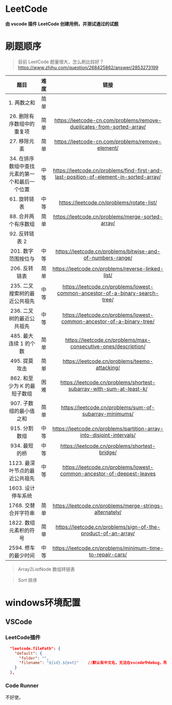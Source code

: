 <!--
 * @Author: sybhdxb
 * @Date: 2021-10-22 14:19:46
 * @LastEditTime: 2021-10-22 15:09:37
 * @LastEditors: Howard
 * @Description:
 * @FilePath: \LeetCode\README.md
 * 这是一句废话，不用看
-->

# LeetCode

**由 vscode 插件 LeetCode 创建用例，并测试通过的试题**

# 刷题顺序

> 目前 LeetCode 题量很大，怎么刷比较好？
> https://www.zhihu.com/question/268425862/answer/2853273199

|             题目             | 难度 |                                 链接                                  |
| :--------------------------: | :--: | :-------------------------------------------------------------------: |
|         1. 两数之和          | 简单 |                                                                       |
|  26. 删除有序数组中的重复项  | 简单 | https://leetcode-cn.com/problems/remove-duplicates-from-sorted-array/ |
|         27. 移除元素         | 简单 |           https://leetcode-cn.com/problems/remove-element/            |
| 34. 在排序数组中查找元素的第一个和最后一个位置 | 中等 | https://leetcode.cn/problems/find-first-and-last-position-of-element-in-sorted-array/ |
|         61. 旋转链表         | 中等 |           https://leetcode.cn/problems/rotate-list/                   |
|     88. 合并两个有序数组     | 简单  |      https://leetcode.cn/problems/merge-sorted-array/                 |
|        92. 反转链表 2        |      |                                                                       |
|     201. 数字范围按位与      |  中等 |  https://leetcode.cn/problems/bitwise-and-of-numbers-range/          |
|        206. 反转链表         | 简单  |     https://leetcode.cn/problems/reverse-linked-list/               |
|  235. 二叉搜索树的最近公共祖先 | 中等 | https://leetcode.cn/problems/lowest-common-ancestor-of-a-binary-search-tree/ |
|   236. 二叉树的最近公共祖先   | 中等 | https://leetcode.cn/problems/lowest-common-ancestor-of-a-binary-tree/ |
|    485. 最大连续 1 的个数    | 简单 |    https://leetcode.cn/problems/max-consecutive-ones/description/     |
|        495. 提莫攻击         | 简单 |             https://leetcode.cn/problems/teemo-attacking/             |
| 862. 和至少为 K 的最短子数组 | 困难 |  https://leetcode.cn/problems/shortest-subarray-with-sum-at-least-k/  |
|   907. 子数组的最小值之和    | 简单 |        https://leetcode.cn/problems/sum-of-subarray-minimums/         |
|        915. 分割数组         | 中等 | https://leetcode.cn/problems/partition-array-into-disjoint-intervals/ |
|        934. 最短的桥         | 中等 |             https://leetcode.cn/problems/shortest-bridge/             |
| 1123. 最深叶节点的最近公共祖先 | 中等 | https://leetcode.cn/problems/lowest-common-ancestor-of-deepest-leaves |
|      1603. 设计停车系统      |      |                                                                       |
|     1768. 交替合并字符串     | 简单 |        https://leetcode.cn/problems/merge-strings-alternately/        |
|    1822. 数组元素积的符号    | 简单 |     https://leetcode.cn/problems/sign-of-the-product-of-an-array/     |
|    2594. 修车的最少时间      | 中等 |      https://leetcode.cn/problems/minimum-time-to-repair-cars/      |

> Array2ListNode 数组转链表

> Sort 排序

# windows环境配置

## VSCode
### LeetCode插件

```json
  "leetcode.filePath": {
    "default": {
      "folder": "",
      "filename": "${id}.${ext}"	//默认有中文名，无法在vscode中debug，所以删除中文，只保留题目序号
    }
  },
```

### Code Runner

不好使。